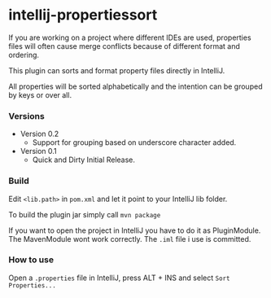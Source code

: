 # intellij-propertiessort

If you are working on a project where different IDEs are used, properties files will often cause merge conflicts because of different format and ordering.

This plugin can sorts and format property files directly in IntelliJ.

All properties will be sorted alphabetically and the intention can be grouped by keys or over all.

### Versions

- Version 0.2
  - Support for grouping based on underscore character added.
- Version 0.1
  - Quick and Dirty Initial Release.


### Build

Edit ```<lib.path>``` in ```pom.xml``` and let it point to your IntelliJ lib folder. 

To build the plugin jar simply call ```mvn package```

If you want to open the project in IntelliJ you have to do it as PluginModule. The MavenModule wont work correctly.
The ```.iml``` file i use is committed. 

### How to use

Open a ```.properties``` file in IntelliJ, press ALT + INS and select ```Sort Properties...```
